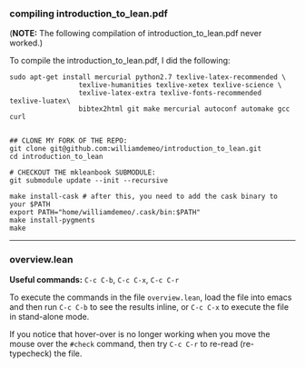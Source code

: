 
### compiling introduction_to_lean.pdf

(**NOTE:** The following compilation of introduction_to_lean.pdf never worked.)

To compile the introduction_to_lean.pdf, I did the following:

    sudo apt-get install mercurial python2.7 texlive-latex-recommended \
                     texlive-humanities texlive-xetex texlive-science \
                     texlive-latex-extra texlive-fonts-recommended texlive-luatex\
                     bibtex2html git make mercurial autoconf automake gcc curl


    ## CLONE MY FORK OF THE REPO:
    git clone git@github.com:williamdemeo/introduction_to_lean.git
    cd introduction_to_lean

    # CHECKOUT THE mkleanbook SUBMODULE:
	git submodule update --init --recursive

	make install-cask # after this, you need to add the cask binary to your $PATH
	export PATH="home/williamdemeo/.cask/bin:$PATH"
	make install-pygments
	make

------------------------------------------------

### overview.lean

**Useful commands:** `C-c C-b`, `C-c C-x`, `C-c C-r`

To execute the commands in the file `overview.lean`, load the file into emacs and then run
`C-c C-b` to see the results inline, or `C-c C-x` to execute the file in stand-alone mode.

If you notice that hover-over is no longer working when you move the mouse over the `#check` 
command, then try `C-c C-r` to re-read (re-typecheck) the file.


